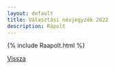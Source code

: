 ```yaml
---
layout: default
title: Választási névjegyzék 2022
description: Rápolt
---
```


{% include Raapolt.html %}

[Vissza](./)